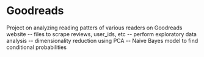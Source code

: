 # Goodreads
Project on analyzing reading patters of various readers on Goodreads website
-- files to scrape reviews, user_ids, etc
-- perform exploratory data analysis
-- dimensionality reduction using PCA
-- Naive Bayes model to find conditional probabilities
